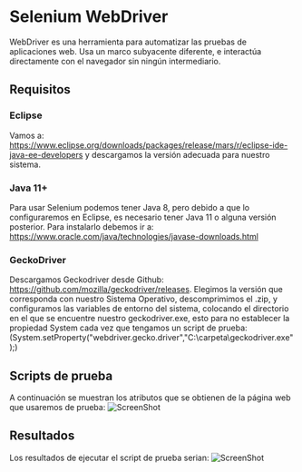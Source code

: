 # Selenium WebDriver
WebDriver es una herramienta para automatizar las pruebas de aplicaciones web. Usa un marco subyacente diferente, e interactúa directamente con el navegador sin ningún intermediario.
## Requisitos 
### Eclipse
Vamos a: https://www.eclipse.org/downloads/packages/release/mars/r/eclipse-ide-java-ee-developers y descargamos la versión adecuada para nuestro sistema.
### Java 11+
Para usar Selenium podemos tener Java 8, pero debido a que lo configuraremos en Eclipse, es necesario tener Java 11 o alguna versión posterior. Para instalarlo debemos ir a: https://www.oracle.com/java/technologies/javase-downloads.html
### GeckoDriver
Descargamos Geckodriver desde Github: https://github.com/mozilla/geckodriver/releases.
Elegimos la versión que corresponda con nuestro Sistema Operativo, descomprimimos el .zip, y configuramos las variables de entorno del sistema, colocando el directorio en el que se encuentre nuestro geckodriver.exe, esto para no establecer la propiedad System cada vez que tengamos un script de prueba: (System.setProperty("webdriver.gecko.driver","C:\\carpeta\\geckodriver.exe");)
## Scripts de prueba
A continuación se muestran los atributos que se obtienen de la página web que usaremos de prueba:
![ScreenShot](https://raw.github.com/Fernanda1625/SeleniumTest-LaboratoryandPractice-5/master/img/script1.png)
## Resultados
Los resultados de ejecutar el script de prueba serian:
![ScreenShot](https://raw.github.com/Fernanda1625/SeleniumTest-LaboratoryandPractice-5/master/img/script2.png)

